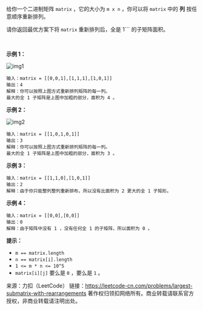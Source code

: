 给你一个二进制矩阵 ```matrix``` ，它的大小为 ```m x n``` ，你可以将 ```matrix``` 中的 **列** 按任意顺序重新排列。

请你返回最优方案下将 ```matrix``` 重新排列后，全是 1``` 的子矩阵面积。

 

**示例 1：**

![img1](https://github.com/Zhenghao-Liu/LeetCode_problem-and-solution/tree/master/1727.重新排列后的最大子矩阵/1727_1.png)
```
输入：matrix = [[0,0,1],[1,1,1],[1,0,1]]
输出：4
解释：你可以按照上图方式重新排列矩阵的每一列。
最大的全 1 子矩阵是上图中加粗的部分，面积为 4 。
```
**示例 2：**

![img2](https://github.com/Zhenghao-Liu/LeetCode_problem-and-solution/tree/master/1727.重新排列后的最大子矩阵/1727_2.png)
```
输入：matrix = [[1,0,1,0,1]]
输出：3
解释：你可以按照上图方式重新排列矩阵的每一列。
最大的全 1 子矩阵是上图中加粗的部分，面积为 3 。
```
**示例 3：**
```
输入：matrix = [[1,1,0],[1,0,1]]
输出：2
解释：由于你只能整列整列重新排布，所以没有比面积为 2 更大的全 1 子矩形。
```
**示例 4：**
```
输入：matrix = [[0,0],[0,0]]
输出：0
解释：由于矩阵中没有 1 ，没有任何全 1 的子矩阵，所以面积为 0 。
```

**提示：**

* ```m == matrix.length```
* ```n == matrix[i].length```
* ```1 <= m * n <= 10^5```
* ```matrix[i][j]``` 要么是 ```0``` ，要么是 ```1``` 。

来源：力扣（LeetCode）
链接：https://leetcode-cn.com/problems/largest-submatrix-with-rearrangements
著作权归领扣网络所有。商业转载请联系官方授权，非商业转载请注明出处。
